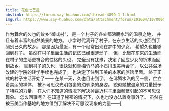 ```yaml
---
title: 花色七芒星
bbslink: https://forum.say-huahuo.com/thread-4899-1-1.html
imgurl: https://www.say-huahuo.com/data/attachment/forum/201604/10/000037x4kq5n144rb1s8r7.jpg
---
```


作为舞台的久也的故乡“御式村”，
是一个村子的各处都沸腾水汽的温泉之地，
并且有着丰富的自然美景的地方。
小学时代离开了村子，在东京生活的久也回到了阔别已久的故乡。
那是因为最近，有一个经常出现在梦中的少女，
希望久也能够回到村子。
虽然在村子里面生活的记忆已经很薄弱了，
但，比起在东京的生活而在村子的生活更符合的性格的久也，
完全没有犹豫，决定了回应少女的祈求而回到故乡。
回到村子的久也，很快就和青梅竹马的小石川玉美再会了，
以公共浴场改建的学院的转学手续也完成了。
也决定了住到玉美的本家的旅馆里面。
终于正式的村子生活开始了——
在某一天，久也目击到了。
在沸腾水汽的另一侧，伫立着美丽的裸体，
被不可思议光明包裹的幼驯染的身姿。
貌似她被温泉的力量授予了特殊的力量，
在人们不知道的情况下解决掉最近村子里面频繁引起的不可思议现象。
怎么回事呢？
在知道了秘密的情况下，久也也没办法置身事外了。
虽然在被玉美当作基地的地方借到了解决不可思议现象的力量——[<!--more-->
